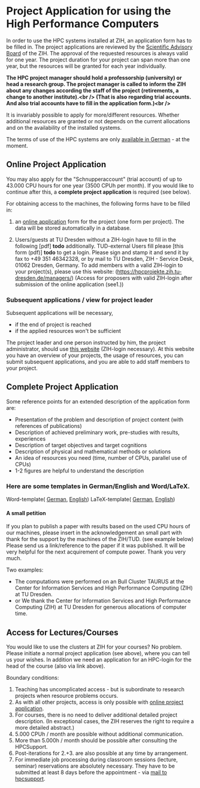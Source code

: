 # Project Application for using the High Performance Computers

In order to use the HPC systems installed at ZIH, an application form has to be filled in. The
project applications are reviewed by the
[Scientific Advisory Board](https://tu-dresden.de/zih/die-einrichtung/wissenschaftlicher-beirat)
of the ZIH. The approval of the requested resources is always valid for one year. The project
duration for your project can span more than one year, but the resources will be granted for each
year individually.

**The HPC project manager should hold a professorship (university) or head a research group. The
project manager is called to inform the ZIH about any changes according the staff of the project
(retirements, a change to another institute).\<br /> (That is also regarding trial accounts. And
also trial accounts have to fill in the application form.)\<br />**

It is invariably possible to apply for more/different resources. Whether additional resources are
granted or not depends on the current allocations and on the availability of the installed systems.

The terms of use of the HPC systems are only [available in German](terms_of_use.md) - at the
moment.

## Online Project Application

You may also apply for the "Schnupperaccount" (trial account) of up to 43.000 CPU hours for one year
(3500 CPUh per month). If you would like to continue after this, a **complete project application**
is required (see below).

For obtaining access to the machines, the following forms have to be filled in:

1. an [online application](https://hpcprojekte.zih.tu-dresden.de/) form for the project (one form
   per project).  The data will be stored automatically in a database.

1. Users/guests at TU Dresden without a ZIH-login have to fill in the following
   [pdf] **todo** additionally.  TUD-external Users fill please  [this form (pdf)] **todo**
   to get a login. Please sign
   and stamp it and send it by fax to +49 351 46342328, or by mail to TU Dresden, ZIH - Service
   Desk, 01062 Dresden, Germany. To add members with a valid ZIH-login to your
   project(s), please use this website: (https://hpcprojekte.zih.tu-dresden.de/managers/)
   (Access for proposers with valid ZIH-login after submission of the online application (see1.))

### Subsequent applications / view for project leader

Subsequent applications will be necessary,

- if the end of project is reached
- if the applied resources won't be sufficient

The project leader and one person instructed by him, the project administrator, should use
[this website](https://hpcprojekte.zih.tu-dresden.de/managers/) (ZIH-login necessary). At this
website you have an overview of your projects, the usage of resources, you can submit subsequent
applications, and you are able to add staff members to your project.

## Complete Project Application

Some reference points for an extended description of the application
form are:

- Presentation of the problem and description of project content (with
  references of publications)
- Description of achieved preliminary work, pre-studies with results,
  experiences
- Description of target objectives and target cognitions
- Description of physical and mathematical methods or solutions
- An idea of resources you need (time, number of CPUs, parallel use of
  CPUs)
- 1-2 figures are helpful to understand the description

### Here are some templates in German/English and Word/LaTeX.

Word-template(
[German](http://tu-dresden.de/die_tu_dresden/zentrale_einrichtungen/zih/dienste/formulare/projektantrag/dateien/zih-projektantrag-lang.doc),
[English](http://tu-dresden.de/die_tu_dresden/zentrale_einrichtungen/zih/dienste/formulare/projektantrag/dateien/zih-application-long.doc))
LaTeX-template(
[German](http://tu-dresden.de/die_tu_dresden/zentrale_einrichtungen/zih/dienste/formulare/projektantrag/dateien/zih-projektantrag-lang.tex),
[English](http://tu-dresden.de/die_tu_dresden/zentrale_einrichtungen/zih/dienste/formulare/projektantrag/dateien/zih-application-long.tex))

#### A small petition

If you plan to publish a paper with results based on the used CPU hours of our machines, please
insert in the acknowledgement an small part with thank for the support by the machines of the
ZIH/TUD. (see example below) Please send us a link/reference to the paper if it was published. It
will be very helpful for the next acquirement of compute power.  Thank you very much.

Two examples:

- The computations were performed on an Bull Cluster TAURUS at the
  Center for Information Services and High Performance Computing (ZIH)
  at TU Dresden.
- or We thank the Center for Information Services and High Performance
  Computing (ZIH) at TU Dresden for generous allocations of computer
  time.

## Access for Lectures/Courses

You would like to use the clusters at ZIH for your courses? No problem. Please initiate a normal
project application (see above), where you can tell us your wishes. In addition we need an
application for an HPC-login for the head of the course (also via link above).

Boundary conditions:

1. Teaching has uncomplicated access - but is subordinate to research projects
when resource problems occurs.
1. As with all other projects, access is only possible with
[online project application](https://tu-dresden.de/zih/hochleistungsrechnen/zugang/projektantrag).
1. For courses, there is no need to deliver additional detailed project description. (In exceptional
   cases, the ZIH reserves the right to require a more detailed abstract.)
1. 5.000 CPUh / month are possible without additional communication.
1. More than 5.000h / month should be possible after consulting the HPCSupport.
1. Post-iterations for 2.+3. are also possible at any time by arrangement.
1. For immediate job processing during classroom sessions (lecture, seminar) reservations are
   absolutely necessary. They have to be submitted at least 8 days before the appointment -
   via [mail to hpcsupport](mailto:hpcsupport@zih.tu-dresden.de).
